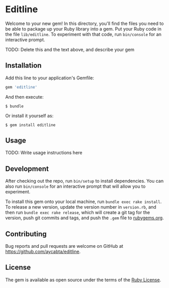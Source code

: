 # Editline

Welcome to your new gem! In this directory, you'll find the files you need to be able to package up your Ruby library into a gem. Put your Ruby code in the file `lib/editline`. To experiment with that code, run `bin/console` for an interactive prompt.

TODO: Delete this and the text above, and describe your gem

## Installation

Add this line to your application's Gemfile:

```ruby
gem 'editline'
```

And then execute:

    $ bundle

Or install it yourself as:

    $ gem install editline

## Usage

TODO: Write usage instructions here

## Development

After checking out the repo, run `bin/setup` to install dependencies. You can also run `bin/console` for an interactive prompt that will allow you to experiment.

To install this gem onto your local machine, run `bundle exec rake install`. To release a new version, update the version number in `version.rb`, and then run `bundle exec rake release`, which will create a git tag for the version, push git commits and tags, and push the `.gem` file to [rubygems.org](https://rubygems.org).

## Contributing

Bug reports and pull requests are welcome on GitHub at https://github.com/aycabta/editline.

## License

The gem is available as open source under the terms of the [Ruby License](https://www.ruby-lang.org/en/about/license.txt).
